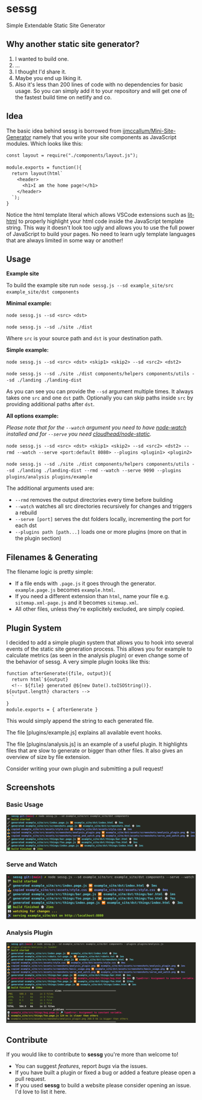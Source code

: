 # sessg

Simple Extendable Static Site Generator

## Why another static site generator?

1. I wanted to build one.
2. ...
3. I thought I'd share it.
4. Maybe you end up liking it.
5. Also it's less than 200 lines of code with no dependencies for basic usage. So you can simply add it to your repository and will get one of the fastest build time on netlify and co.

## Idea

The basic idea behind sessg is borrowed from [ijmccallum/Mini-Site-Generator](https://github.com/ijmccallum/Mini-Site-Generator) namely that you write your site components as JavaScript modules. Which looks like this:

```
const layout = require("./components/layout.js");

module.exports = function(){
  return layout(html`
    <header>
      <h1>I am the home page!</h1>
    </header>
  `);
}
```

Notice the html template literal which allows VSCode extensions such as [lit-html](https://marketplace.visualstudio.com/items?itemName=bierner.lit-html) to properly highlight your html code inside the JavaScript template string. This way it doesn't look too ugly and allows you to use the full power of JavaScript to build your pages. No need to learn ugly template languages that are always limited in some way or another!

## Usage

**Example site**

To build the example site run `node sessg.js --sd example_site/src example_site/dst components`

**Minimal example:**

`node sessg.js --sd <src> <dst>`

`node sessg.js --sd ./site ./dist`

Where `src` is your source path and `dst` is your destination path. 

**Simple example:**

`node sessg.js --sd <src> <dst> <skip1> <skip2> --sd <src2> <dst2>`

`node sessg.js --sd ./site ./dist components/helpers components/utils --sd ./landing ./landing-dist`

As you can see you can provide the `--sd` argument multiple times. It always takes one `src` and one `dst` path. Optionally you can skip paths inside `src` by providing additional paths after `dst`.

**All options example:**

*Please note that for the `--watch` argument you need to have [node-watch](https://github.com/yuanchuan/node-watch) installed and for `--serve` you need [cloudhead/node-static](https://github.com/cloudhead/node-static).*

`node sessg.js --sd <src> <dst> <skip1> <skip2> --sd <src2> <dst2> --rmd --watch --serve <port:default 8080> --plugins <plugin1> <plugin2>`

`node sessg.js --sd ./site ./dist components/helpers components/utils --sd ./landing ./landing-dist --rmd --watch --serve 9090 --plugins plugins/analysis plugins/example`

The additional arguments used are:

* `--rmd` removes the output directories every time before building
* `--watch` watches all src directories recursively for changes and triggers a rebuild
* `--serve [port]` serves the dst folders locally, incrementing the port for each dst
* `--plugins path [path...]` loads one or more plugins (more on that in the plugin section)

## Filenames & Generating

The filename logic is pretty simple:

* If a file ends with `.page.js` it goes through the generator. `example.page.js` becomes `example.html`.
* If you need a different extension than `html`, name your file e.g. `sitemap.xml-page.js` and it becomes `sitemap.xml`.
* All other files, unless they're explicitely excluded, are simply copied.

## Plugin System

I decided to add a simple plugin system that allows you to hook into several events of the static site generation process.
This allows you for example to calculate metrics (as seen in the analysis plugin) or even change some of the behavior of sessg.
A very simple plugin looks like this:

```
function afterGenerate({file, output}){
  return html`${output}
  <!-- ${file} generated @${new Date().toISOString()}. ${output.length} characters -->
  `
}
module.exports = { afterGenerate }
```

This would simply append the string to each generated file.

The file [plugins/example.js] explains all available event hooks.

The file [plugins/analysis.js] is an example of a useful plugin.
It highlights files that are slow to generate or bigger than other files.
It also gives an overview of size by file extension.

Consider writing your own plugin and submitting a pull request!


## Screenshots

### Basic Usage
![basic usage](example_site/src/assets/screenshots/basic_usage.png "basic usage")

### Serve and Watch
![serve and watch](example_site/src/assets/screenshots/serve_and_watch.png "serve and watch")

### Analysis Plugin
![analysis plugin](example_site/src/assets/screenshots/analysis_plugin.png "analysis plugin")

## Contribute

If you would like to contribute to **sessg** you're more than welcome to!

* You can suggest *features*, report *bugs* via the issues.
* If you have built a plugin or fixed a bug or added a feature please open a pull request.
* If you used **sessg** to build a website please consider opening an issue. I'd love to list it here.